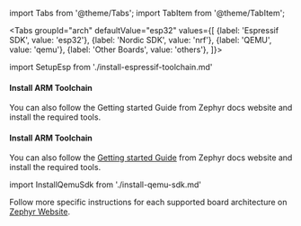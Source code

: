 import Tabs from '@theme/Tabs';
import TabItem from '@theme/TabItem';

<Tabs
groupId="arch"
defaultValue="esp32"
values={[
{label: 'Espressif SDK', value: 'esp32'},
{label: 'Nordic SDK', value: 'nrf'},
{label: 'QEMU', value: 'qemu'},
{label: 'Other Boards', value: 'others'},
]}>
<TabItem value="esp32">

import SetupEsp from './install-espressif-toolchain.md'

<SetupEsp/>

</TabItem>
<TabItem value="nrf">

#### Install ARM Toolchain

You can also follow the Getting started Guide from Zephyr docs website and install the required tools.
</TabItem>
<TabItem value="arm">

#### Install ARM Toolchain

You can also follow the [Getting started Guide](https://docs.zephyrproject.org/latest/getting_started/toolchain_3rd_party_x_compilers.html#gnu-arm-embedded) from Zephyr docs website and install the required tools.
</TabItem>
<TabItem value="qemu">

import InstallQemuSdk from './install-qemu-sdk.md'

<InstallQemuSdk />

</TabItem>
<TabItem value="others">

Follow more specific instructions for each supported board architecture on [Zephyr Website](https://docs.zephyrproject.org/latest/guides/beyond-GSG.html#gs-toolchain).
</TabItem>
</Tabs>